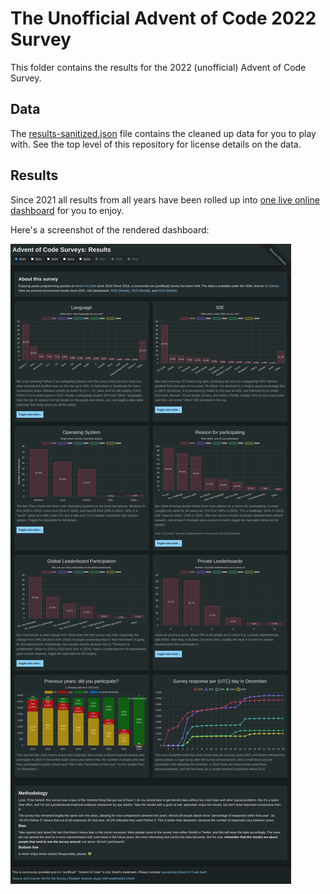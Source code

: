 # The Unofficial Advent of Code 2022 Survey

This folder contains the results for the 2022 (unofficial) Advent of Code Survey.

## Data

The [results-sanitized.json](results-sanitized.json) file contains the cleaned up data for you to play with.
See the top level of this repository for license details on the data.

## Results

Since 2021 all results from all years have been rolled up into [one live online dashboard](https://jeroenheijmans.github.io/advent-of-code-surveys/) for you to enjoy.

Here's a screenshot of the rendered dashboard:

![Dashboard](dashboard-01.png)
